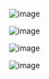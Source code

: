 ![image](https://github.com/TonnyGol/HomeExercise2-BulletinBoard-AAC/assets/61118351/411f1d33-c980-4b6c-b097-4ce50e791444)

![image](https://github.com/TonnyGol/HomeExercise2-BulletinBoard-AAC/assets/61118351/fbde9747-2230-4bbd-8616-135e0f6c7412)

![image](https://github.com/TonnyGol/HomeExercise2-BulletinBoard-AAC/assets/61118351/d5af3c68-9fae-4c61-989e-01aec1454ebc)

![image](https://github.com/TonnyGol/HomeExercise2-BulletinBoard-AAC/assets/61118351/8a74be2c-1c8a-4d9c-8a30-995364da6588)
